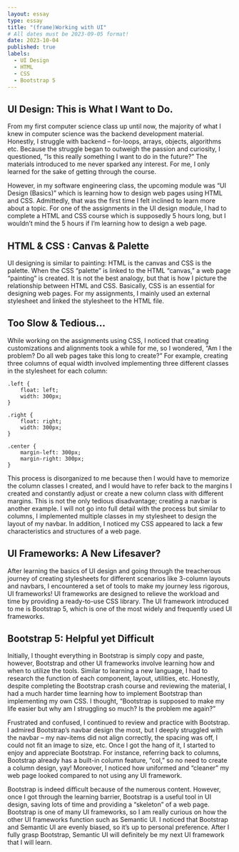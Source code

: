 ```yaml
---
layout: essay
type: essay
title: "(frame)Working with UI"
# All dates must be 2023-09-05 format!
date: 2023-10-04
published: true
labels:
  - UI Design
  - HTML
  - CSS
  - Bootstrap 5	
---
```


## UI Design: This is What I Want to Do. 

From my first computer science class up until now, the majority of what I knew in computer science was the backend development material. Honestly, I struggle with backend – for-loops, arrays, objects, algorithms etc. Because the struggle began to outweigh the passion and curiosity, I questioned, “Is this really something I want to do in the future?” The materials introduced to me never sparked any interest. For me, I only learned for the sake of getting through the course.

However, in my software engineering class, the upcoming module was “UI Design (Basics)” which is learning how to design web pages using HTML and CSS. Admittedly, that was the first time I felt inclined to learn more about a topic. For one of the assignments in the UI design module, I had to complete a HTML and CSS course which is supposedly 5 hours long, but I wouldn’t mind the 5 hours if I’m learning how to design a web page. 

## HTML & CSS : Canvas & Palette

UI designing is similar to painting: HTML is the canvas and CSS is the palette. When the CSS “palette” is linked to the HTML “canvas,” a web page “painting” is created. It is not the best analogy, but that is how I picture the relationship between HTML and CSS. Basically, CSS is an essential for designing web pages. For my assignments, I mainly used an external stylesheet and linked the stylesheet to the HTML file. 

## Too Slow & Tedious...

While working on the assignments using CSS, I noticed that creating customizations and alignments took a while for me, so I wondered, “Am I the problem? Do all web pages take this long to create?” For example, creating three columns of equal width involved implementing three different classes in the stylesheet for each column:

```
.left {
	float: left;
	width: 300px;
}

.right {
	float: right;
	width: 300px;
}

.center {
	margin-left: 300px;
	margin-right: 300px;
}
```
This process is disorganized to me because then I would have to memorize the column classes I created, and I would have to refer back to the margins I created and constantly adjust or create a new column class with different margins. This is not the only tedious disadvantage; creating a navbar is another example. I will not go into full detail with the process but similar to columns, I implemented multiple classes in my stylesheet to design the layout of my navbar. In addition, I noticed my CSS appeared to lack a few characteristics and structures of a web page. 

## UI Frameworks: A New Lifesaver?

After learning the basics of UI design and going through the treacherous journey of creating stylesheets for different scenarios like 3-column layouts and navbars, I encountered a set of tools to make my journey less rigorous, UI frameworks! UI frameworks are designed to relieve the workload and time by providing a ready-to-use CSS library. The UI framework introduced to me is Bootstrap 5, which is one of the most widely and frequently used UI frameworks. 

## Bootstrap 5: Helpful yet Difficult

Initially, I thought everything in Bootstrap is simply copy and paste, however, Bootstrap and other UI frameworks involve learning how and when to utilize the tools. Similar to learning a new language, I had to research the function of each component, layout, utilities, etc. Honestly, despite completing the Bootstrap crash course and reviewing the material, I had a much harder time learning how to implement Bootstrap than implementing my own CSS. I thought, “Bootstrap is supposed to make my life easier but why am I struggling so much? Is the problem me again?”

Frustrated and confused, I continued to review and practice with Bootstrap. I admired Bootstrap’s navbar design the most, but I deeply struggled with the navbar – my nav-items did not align correctly, the spacing was off, I could not fit an image to size, etc. Once I got the hang of it, I started to enjoy and appreciate Bootstrap. For instance, referring back to columns, Bootstrap already has a built-in column feature, “col,” so no need to create a column design, yay! Moreover, I noticed how uniformed and “cleaner” my web page looked compared to not using any UI framework.

Bootstrap is indeed difficult because of the numerous content. However, once I got through the learning barrier, Bootstrap is a useful tool in UI design, saving lots of time and providing a “skeleton” of a web page. Bootstrap is one of many UI frameworks, so I am really curious on how the other UI frameworks function such as Semantic UI. I noticed that Bootstrap and Semantic UI are evenly biased, so it’s up to personal preference. After I fully grasp Bootstrap, Semantic UI will definitely be my next UI framework that I will learn. 